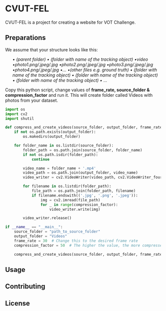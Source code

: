 # CVUT-FEL

CVUT-FEL is a project for creating a website for VOT Challenge.

## Preparations

We assume that your structure looks like this:
<ul><i>
• (parent folder)
    • (folder with name of the tracking object)
        •video
            •photo1.png/.jpeg/.jpg
            •photo2.png/.jpeg/.jpg
            •photo3.png/.jpeg/.jpg
            •photo4.png/.jpeg/.jpg
            •...
        •(other files e.g. ground truth)
    • (folder with name of the tracking object)
    • (folder with name of the tracking object)
    • (folder with name of the tracking object)
    • ...
</ul></i>

Copy this python script, change values of <b>frame_rate, source_folder & compression_factor</b> and run it. This will create folder called Videos with photos from your dataset.

```python
import os
import cv2
import shutil

def compress_and_create_videos(source_folder, output_folder, frame_rate=30, compression_factor=50):
    if not os.path.exists(output_folder):
        os.makedirs(output_folder)

    for folder_name in os.listdir(source_folder):
        folder_path = os.path.join(source_folder, folder_name)
        if not os.path.isdir(folder_path):
            continue

        video_name = folder_name + '.mp4'
        video_path = os.path.join(output_folder, video_name)
        video_writer = cv2.VideoWriter(video_path, cv2.VideoWriter_fourcc(*'mp4v'), frame_rate, (640, 480))

        for filename in os.listdir(folder_path):
            file_path = os.path.join(folder_path, filename)
            if filename.endswith(('.jpg', '.png', '.jpeg')):
                img = cv2.imread(file_path)
                for _ in range(compression_factor):
                    video_writer.write(img)

        video_writer.release()

if __name__ == "__main__":
    source_folder = "path_to_source_folder"
    output_folder = "Videos"
    frame_rate = 30  # Change this to the desired frame rate
    compression_factor = 50  # The higher the value, the more compressed the video will be

    compress_and_create_videos(source_folder, output_folder, frame_rate, compression_factor)
```

## Usage



## Contributing



## License


